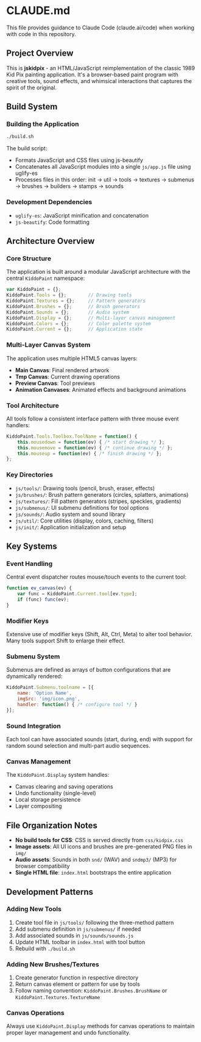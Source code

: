 # CLAUDE.md

This file provides guidance to Claude Code (claude.ai/code) when working with code in this repository.

## Project Overview

This is **jskidpix** - an HTML/JavaScript reimplementation of the classic 1989 Kid Pix painting application. It's a browser-based paint program with creative tools, sound effects, and whimsical interactions that captures the spirit of the original.

## Build System

### Building the Application
```bash
./build.sh
```

The build script:
- Formats JavaScript and CSS files using js-beautify
- Concatenates all JavaScript modules into a single `js/app.js` file using uglify-es
- Processes files in this order: init → util → tools → textures → submenus → brushes → builders → stamps → sounds

### Development Dependencies
- `uglify-es`: JavaScript minification and concatenation
- `js-beautify`: Code formatting

## Architecture Overview

### Core Structure
The application is built around a modular JavaScript architecture with the central `KiddoPaint` namespace:

```javascript
var KiddoPaint = {};
KiddoPaint.Tools = {};        // Drawing tools
KiddoPaint.Textures = {};     // Pattern generators  
KiddoPaint.Brushes = {};      // Brush generators
KiddoPaint.Sounds = {};       // Audio system
KiddoPaint.Display = {};      // Multi-layer canvas management
KiddoPaint.Colors = {};       // Color palette system
KiddoPaint.Current = {};      // Application state
```

### Multi-Layer Canvas System
The application uses multiple HTML5 canvas layers:
- **Main Canvas**: Final rendered artwork
- **Tmp Canvas**: Current drawing operations
- **Preview Canvas**: Tool previews
- **Animation Canvases**: Animated effects and background animations

### Tool Architecture
All tools follow a consistent interface pattern with three mouse event handlers:
```javascript
KiddoPaint.Tools.Toolbox.ToolName = function() {
    this.mousedown = function(ev) { /* start drawing */ };
    this.mousemove = function(ev) { /* continue drawing */ };
    this.mouseup = function(ev) { /* finish drawing */ };
};
```

### Key Directories
- `js/tools/`: Drawing tools (pencil, brush, eraser, effects)
- `js/brushes/`: Brush pattern generators (circles, splatters, animations)
- `js/textures/`: Fill pattern generators (stripes, speckles, gradients)
- `js/submenus/`: UI submenu definitions for tool options
- `js/sounds/`: Audio system and sound library
- `js/util/`: Core utilities (display, colors, caching, filters)
- `js/init/`: Application initialization and setup

## Key Systems

### Event Handling
Central event dispatcher routes mouse/touch events to the current tool:
```javascript
function ev_canvas(ev) {
    var func = KiddoPaint.Current.tool[ev.type];
    if (func) func(ev);
}
```

### Modifier Keys
Extensive use of modifier keys (Shift, Alt, Ctrl, Meta) to alter tool behavior. Many tools support Shift to enlarge their effect.

### Submenu System
Submenus are defined as arrays of button configurations that are dynamically rendered:
```javascript
KiddoPaint.Submenu.toolname = [{
    name: 'Option Name',
    imgSrc: 'img/icon.png',
    handler: function() { /* configure tool */ }
}];
```

### Sound Integration
Each tool can have associated sounds (start, during, end) with support for random sound selection and multi-part audio sequences.

### Canvas Management
The `KiddoPaint.Display` system handles:
- Canvas clearing and saving operations
- Undo functionality (single-level)
- Local storage persistence
- Layer compositing

## File Organization Notes

- **No build tools for CSS**: CSS is served directly from `css/kidpix.css`
- **Image assets**: All UI icons and brushes are pre-generated PNG files in `img/`
- **Audio assets**: Sounds in both `snd/` (WAV) and `sndmp3/` (MP3) for browser compatibility
- **Single HTML file**: `index.html` bootstraps the entire application

## Development Patterns

### Adding New Tools
1. Create tool file in `js/tools/` following the three-method pattern
2. Add submenu definition in `js/submenus/` if needed
3. Add associated sounds in `js/sounds/sounds.js`
4. Update HTML toolbar in `index.html` with tool button
5. Rebuild with `./build.sh`

### Adding New Brushes/Textures
1. Create generator function in respective directory
2. Return canvas element or pattern for use by tools
3. Follow naming convention: `KiddoPaint.Brushes.BrushName` or `KiddoPaint.Textures.TextureName`

### Canvas Operations
Always use `KiddoPaint.Display` methods for canvas operations to maintain proper layer management and undo functionality.